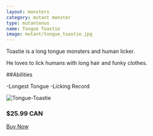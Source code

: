 ```yaml
---
layout: monsters
category: mutant monster
type: mutantenus
name: Tongue Toastie
image: mutant/tongue_toastie.jpg
---
```



Toastie is a long tongue monsters and human licker.

He loves to lick humans with long hair and funky clothes.

##Abilities

-Longest Tongue
-Licking Record

![Tongue-Toastie](http://www.nickknite.com/blog/wp-content/uploads/2011/01/Tongue_Toastie.jpg)
<div class="gutter media grid">
	<h3>$25.99 CAN</h3>
	<a class="btn-round mega {% if page.url == '/cart/' %}current{% endif %}"href="{{site.baseurl}}/cart/">Buy Now</a>
</div>
